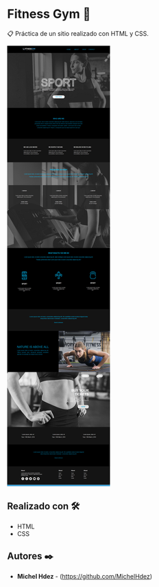 Fitness Gym 🚀
===========
📋 Práctica de un sitio realizado con HTML y CSS.

![Alt text](imagen.png "imagen descripcion")

## Realizado con 🛠️
* HTML
* CSS

## Autores ✒️
* **Michel Hdez** - (https://github.com/MichelHdez)